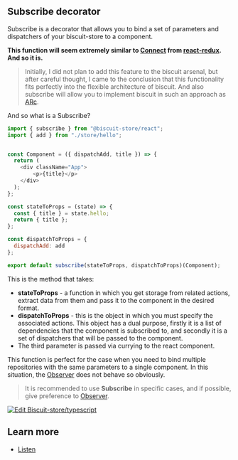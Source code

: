 ## Subscribe decorator
Subscribe is a decorator that allows you to bind a set of parameters and dispatchers of your biscuit-store to a component.

**This function will seem extremely similar to [Connect](https://react-redux.js.org/api/connect) from [react-redux](https://react-redux.js.org/). And so it is.**

>Initially, I did not plan to add this feature to the biscuit arsenal, but after careful thought, I came to the conclusion that this functionality fits perfectly into the flexible architecture of biscuit. And also subscribe will allow you to implement biscuit in such an approach as [ARc](https://arc.js.org/).

And so what is a Subscribe?
```javascript
import { subscribe } from "@biscuit-store/react";
import { add } from "./store/hello";


const Component = ({ dispatchAdd, title }) => {
  return (
    <div className="App">
        <p>{title}</p>
    </div>
  );
};

const stateToProps = (state) => {
  const { title } = state.hello;
  return { title };
};

const dispatchToProps = {
  dispatchAdd: add
};

export default subscribe(stateToProps, dispatchToProps)(Component);
```
This is the method that takes:
- **stateToProps** - a function in which you get storage from related actions, extract data from them and pass it to the component in the desired format.
- **dispatchToProps** - this is the object in which you must specify the associated actions. This object has a dual purpose, firstly it is a list of dependencies that the component is subscribed to, and secondly it is a set of dispatchers that will be passed to the component.
- The third parameter is passed via currying to the react component.

This function is perfect for the case when you need to bind multiple repositories with the same parameters to a single component. In this situation, the [Observer](/docs/react/observer) does not behave so obviously.

> It is recommended to use **Subscribe** in specific cases, and if possible, give preference to [Observer](/docs/react/observer).

[![Edit Biscuit-store/typescript](https://codesandbox.io/static/img/play-codesandbox.svg)](https://codesandbox.io/s/biscuit-storetypescript-fyhdc?fontsize=14&hidenavigation=1&theme=dark)

## Learn more
- [Listen](/docs/react/listen)
